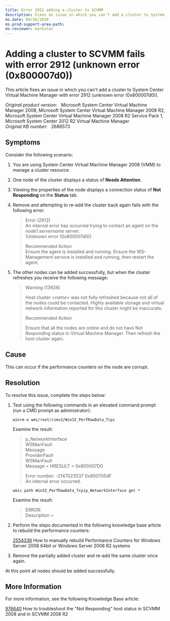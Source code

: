 ```yaml
---
title: Error 2912 adding a cluster to SCVMM 
description: Fixes an issue in which you can't add a cluster to System Center Virtual Machine Manager with error 2912 (unknown error (0x800007d0)).
ms.date: 04/26/2020
ms.prod-support-area-path: 
ms.reviewer: markstan
---
```

# Adding a cluster to SCVMM fails with error 2912 (unknown error (0x800007d0))

This article fixes an issue in which you can't add a cluster to System Center Virtual Machine Manager with error 2912 (unknown error (0x800007d0)).

_Original product version:_ &nbsp; Microsoft System Center Virtual Machine Manager 2008, Microsoft System Center Virtual Machine Manager 2008 R2, Microsoft System Center Virtual Machine Manager 2008 R2 Service Pack 1, Microsoft System Center 2012 R2 Virtual Machine Manager  
_Original KB number:_ &nbsp; 2686573

## Symptoms

Consider the following scenario:

1. You are using System Center Virtual Machine Manager 2008 (VMM) to manage a cluster resource.
2. One node of the cluster displays a status of **Needs Attention**.
3. Viewing the properties of the node displays a connection status of **Not Responding** on the **Status** tab.
4. Remove and attempting to re-add the cluster back again fails with the following error:

   > Error (2912)  
   > An internal error has occurred trying to contact an agent on the *node1.servername* server.  
   > (Unknown error (0x800007d0))  
   >
   > Recommended Action  
   > Ensure the agent is installed and running. Ensure the WS-Management service is installed and running, then restart the agent.

5. The other nodes can be added successfully, but when the cluster refreshes you receive the following message:

   > Warning (13926)  
   >
   > Host cluster <*name*> was not fully refreshed because not all of the nodes could be contacted. Highly available storage and virtual network information reported for this cluster might be inaccurate.  
   >
   > Recommended Action  
   >
   > Ensure that all the nodes are online and do not have Not Responding status in Virtual Machine Manager. Then refresh the host cluster again.

## Cause

This can occur if the performance counters on the node are corrupt.

## Resolution

To resolve this issue, complete the steps below:

1. Test using the following commands in an elevated command prompt (run a CMD prompt as administrator):

   ```console
   winrm e wmi/root/cimv2/Win32_PerfRawData_Tcpi
   ```

   Examine the result:

   > p_NetworkInterface  
   > WSManFault  
   > Message  
   > ProviderFault  
   > WSManFault  
   > Message = HRESULT = 0x800007D0  
   >
   > Error number: -2147023537 0x8007054F  
   > An internal error occurred.

   ```console
   wmic path Win32_PerfRawData_Tcpip_NetworkInterface get *
   ```

   Examine the result:

   > ERROR:  
   > Description =

2. Perform the steps documented in the following knowledge base article to rebuild the performance counters:

   [2554336](https://support.microsoft.com/help/2554336) How to manually rebuild Performance Counters for Windows Server 2008 64bit or Windows Server 2008 R2 systems

3. Remove the partially added cluster and re-add the same cluster once again.

At this point all nodes should be added successfully.

## More Information

For more information, see the following Knowledge Base article:

[976640](https://support.microsoft.com/help/976640) How to troubleshoot the "Not Responding" host status in SCVMM 2008 and in SCVMM 2008 R2
